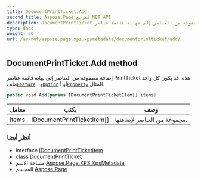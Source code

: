 ```yaml
---
title: DocumentPrintTicket.Add
second_title: Aspose.Page لمرجع NET API
description: DocumentPrintTicket طريقة. إضافة مصفوفة من العناصر إلى نهاية قائمة عناصر PrintTicket هذه. قد يكون كل واحد ملفFeature  وOption أو أProperty المثال.
type: docs
weight: 20
url: /ar/net/aspose.page.xps.xpsmetadata/documentprintticket/add/
---
```

## DocumentPrintTicket.Add method

إضافة مصفوفة من العناصر إلى نهاية قائمة عناصر PrintTicket هذه. قد يكون كل واحد ملف[`Feature`](../../feature/) ، و[`Option`](../../option/) أو أ[`Property`](../../property/) المثال.

```csharp
public void Add(params IDocumentPrintTicketItem[] items)
```

| معامل | يكتب | وصف |
| --- | --- | --- |
| items | IDocumentPrintTicketItem[] | مجموعة من العناصر لإضافتها. |

### أنظر أيضا

* interface [IDocumentPrintTicketItem](../../idocumentprintticketitem/)
* class [DocumentPrintTicket](../)
* مساحة الاسم [Aspose.Page.XPS.XpsMetadata](../../documentprintticket/)
* المجسم [Aspose.Page](../../../)


